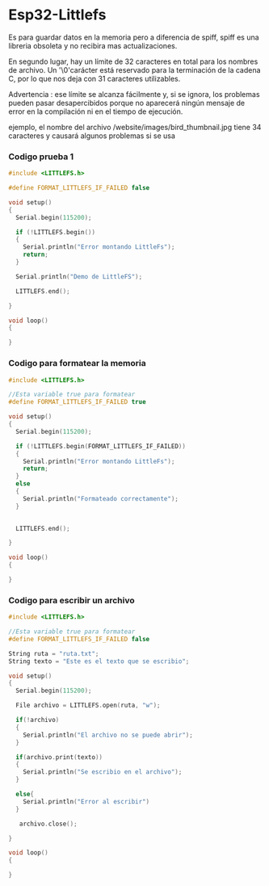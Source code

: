 # Esp32-Littlefs
Es para guardar datos en la memoria pero a diferencia de spiff, spiff es una libreria obsoleta y no recibira mas actualizaciones.

En segundo lugar, hay un límite de 32 caracteres en total para los nombres de archivo. Un '\0'carácter está reservado para la terminación de la cadena C, por lo que nos deja con 31 caracteres utilizables.

Advertencia : ese límite se alcanza fácilmente y, si se ignora, los problemas pueden pasar desapercibidos porque no aparecerá ningún mensaje de error en la compilación ni en el tiempo de ejecución.

ejemplo, el nombre del archivo /website/images/bird_thumbnail.jpg tiene 34 caracteres y causará algunos problemas si se usa

### Codigo prueba 1
```c++
#include <LITTLEFS.h>

#define FORMAT_LITTLEFS_IF_FAILED false

void setup()
{
  Serial.begin(115200);

  if (!LITTLEFS.begin())
  {
    Serial.println("Error montando LittleFs");
    return;
  }

  Serial.println("Demo de LittleFS");

  LITTLEFS.end();

}

void loop()
{

}
```

### Codigo para formatear la memoria
```c++
#include <LITTLEFS.h>

//Esta variable true para formatear
#define FORMAT_LITTLEFS_IF_FAILED true

void setup()
{
  Serial.begin(115200);

  if (!LITTLEFS.begin(FORMAT_LITTLEFS_IF_FAILED))
  {
    Serial.println("Error montando LittleFs");
    return;
  }
  else
  {
    Serial.println("Formateado correctamente");
  }
  

  LITTLEFS.end();

}

void loop()
{

}
```

### Codigo para escribir un archivo 
```c++
#include <LITTLEFS.h>

//Esta variable true para formatear
#define FORMAT_LITTLEFS_IF_FAILED false

String ruta = "ruta.txt";
String texto = "Este es el texto que se escribio";

void setup()
{
  Serial.begin(115200);

  File archivo = LITTLEFS.open(ruta, "w");

  if(!archivo)
  {
    Serial.println("El archivo no se puede abrir");
  }

  if(archivo.print(texto))
  {
    Serial.println("Se escribio en el archivo");
  }

  else{
    Serial.println("Error al escribir")
  }

   archivo.close();

}

void loop()
{

}
```
